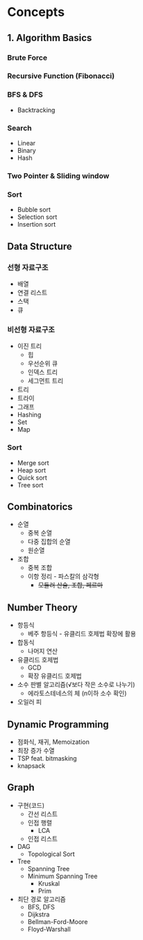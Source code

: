 # Concepts

## 1. Algorithm Basics
### Brute Force
### Recursive Function (Fibonacci)
### BFS & DFS
- Backtracking
  
### Search
- Linear
- Binary
- Hash
    
### Two Pointer & Sliding window
### Sort
- Bubble sort
- Selection sort
- Insertion sort

## Data Structure
### 선형 자료구조
- 배열
- 연결 리스트
- 스택
- 큐
    
### 비선형 자료구조
- 이진 트리
  - 힙
  - 우선순위 큐
  - 인덱스 트리
  - 세그먼트 트리
- 트리
- 트라이
- 그래프
- Hashing
- Set
- Map

### Sort
- Merge sort
- Heap sort
- Quick sort
- Tree sort
     

## Combinatorics
- 순열
    - 중복 순열
    - 다중 집합의 순열
    - 원순열
- 조합
    - 중복 조합
    - 이항 정리 - 파스칼의 삼각형
        - ~~모듈러 산술, 조합, 페르마~~

## Number Theory
- 항등식
  - 베주 항등식 - 유클리드 호제법 확장에 활용
- 합동식
  - 나머지 연산
- 유클리드 호제법
  - GCD
  - 확장 유클리드 호제법
- 소수 판별 알고리즘(√보다 작은 소수로 나누기)
  - 에라토스테네스의 체 (n이하 소수 확인)
- 오일러 피


## Dynamic Programming
- 점화식, 재귀, Memoization
- 최장 증가 수열
- TSP feat. bitmasking
- knapsack


## Graph
- 구현(코드)
    - 간선 리스트
    - 인접 행렬
        - LCA
    - 인접 리스트
- DAG
    - Topological Sort
- Tree
    - Spanning Tree
    - Minimum Spanning Tree
        - Kruskal
        - Prim
- 최단 경로 알고리즘
    - BFS, DFS
    - Dijkstra
    - Bellman-Ford-Moore
    - Floyd-Warshall
 

     

 
